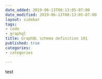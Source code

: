```yaml
---
date_added: 2019-06-13T08:13:05-07:00
date_modified: 2019-06-13T08:13:05-07:00
layout: sidebar
tags:
- code
- graphql
title: GraphQL schema definition 101
published: true
categories:
- categories

---
```

test